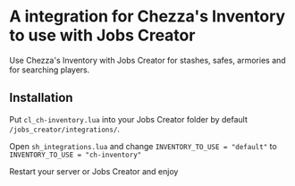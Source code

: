 
# A integration for Chezza's Inventory to use with Jobs Creator

Use Chezza's Inventory with Jobs Creator for stashes, safes, armories and for searching players.


## Installation

Put ```cl_ch-inventory.lua``` into your Jobs Creator folder by default ```/jobs_creator/integrations/```.

Open ```sh_integrations.lua``` and change ```INVENTORY_TO_USE = "default"``` to ```INVENTORY_TO_USE = "ch-inventory"```

Restart your server or Jobs Creator and enjoy
